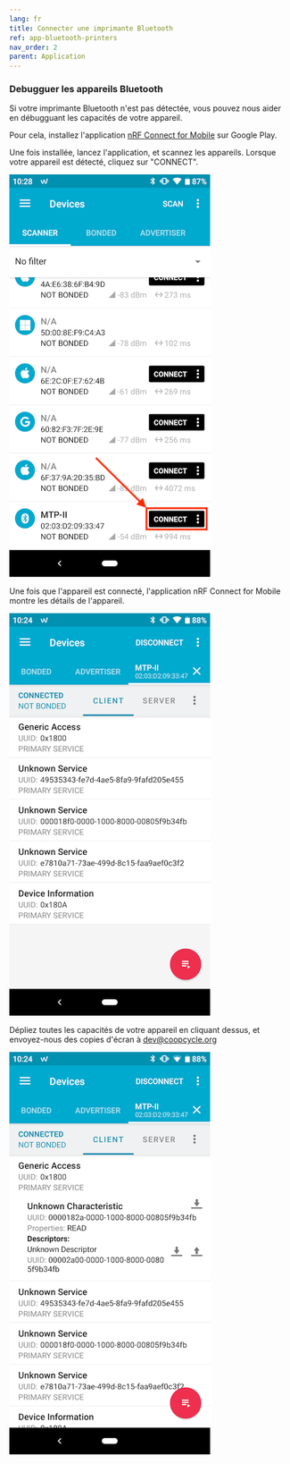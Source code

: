 ```yaml
---
lang: fr
title: Connecter une imprimante Bluetooth
ref: app-bluetooth-printers
nav_order: 2
parent: Application
---
```


### Debugguer les appareils Bluetooth

Si votre imprimante Bluetooth n'est pas détectée, vous pouvez nous aider en débugguant les capacités de votre appareil.

Pour cela, installez l'application [nRF Connect for Mobile](https://play.google.com/store/apps/details?id=no.nordicsemi.android.mcp) sur Google Play.

Une fois installée, lancez l'application, et scannez les appareils.
Lorsque votre appareil est détecté, cliquez sur "CONNECT".

![nRF Connect for Mobile - Scan](/assets/images/nrf_connect_scan.png)

Une fois que l'appareil est connecté, l'application nRF Connect for Mobile montre les détails de l'appareil.

![nRF Connect for Mobile - Device](/assets/images/nrf_connect_device.png)

Dépliez toutes les capacités de votre appareil en cliquant dessus, et envoyez-nous des copies d'écran à [dev@coopcycle.org](mailto:dev@coopcycle.org)

![nRF Connect for Mobile - Unfolded](/assets/images/nrf_connect_device_unfolded.png)
